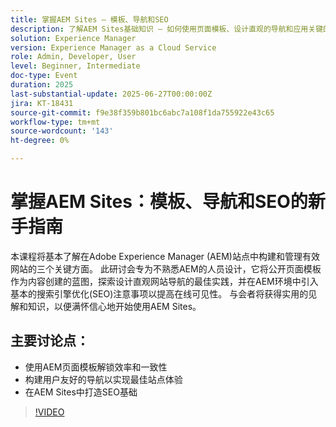 ```yaml
---
title: 掌握AEM Sites — 模板、导航和SEO
description: 了解AEM Sites基础知识 — 如何使用页面模板、设计直观的导航和应用关键的SEO实践来提高可视性和网站性能。
solution: Experience Manager
version: Experience Manager as a Cloud Service
role: Admin, Developer, User
level: Beginner, Intermediate
doc-type: Event
duration: 2025
last-substantial-update: 2025-06-27T00:00:00Z
jira: KT-18431
source-git-commit: f9e38f359b801bc6abc7a108f1da755922e43c65
workflow-type: tm+mt
source-wordcount: '143'
ht-degree: 0%

---
```



# 掌握AEM Sites：模板、导航和SEO的新手指南

本课程将基本了解在Adobe Experience Manager (AEM)站点中构建和管理有效网站的三个关键方面。 此研讨会专为不熟悉AEM的人员设计，它将公开页面模板作为内容创建的蓝图，探索设计直观网站导航的最佳实践，并在AEM环境中引入基本的搜索引擎优化(SEO)注意事项以提高在线可见性。 与会者将获得实用的见解和知识，以便满怀信心地开始使用AEM Sites。

## 主要讨论点：

* 使用AEM页面模板解锁效率和一致性
* 构建用户友好的导航以实现最佳站点体验
* 在AEM Sites中打造SEO基础

>[!VIDEO](https://video.tv.adobe.com/v/3464298/?learn=on&enablevpops)
